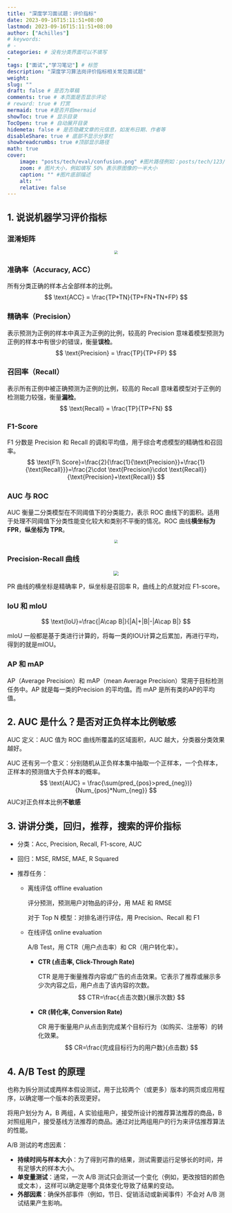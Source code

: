 ```yaml
---
title: "深度学习面试题：评价指标"
date: 2023-09-16T15:11:51+08:00
lastmod: 2023-09-16T15:11:51+08:00
author: ["Achilles"]
# keywords: 
# - 
categories: # 没有分类界面可以不填写
- 
tags: ["面试","学习笔记"] # 标签
description: "深度学习算法岗评价指标相关常见面试题"
weight:
slug: ""
draft: false # 是否为草稿
comments: true # 本页面是否显示评论
# reward: true # 打赏
mermaid: true #是否开启mermaid
showToc: true # 显示目录
TocOpen: true # 自动展开目录
hidemeta: false # 是否隐藏文章的元信息，如发布日期、作者等
disableShare: true # 底部不显示分享栏
showbreadcrumbs: true #顶部显示路径
math: true
cover:
    image: "posts/tech/eval/confusion.png" #图片路径例如：posts/tech/123/123.png
    zoom: # 图片大小，例如填写 50% 表示原图像的一半大小
    caption: "" #图片底部描述
    alt: ""
    relative: false
---
```


## 1. 说说机器学习评价指标

### 混淆矩阵

<div align=center><img src="confusion.png" style="zoom:50%;" /></div>

### 准确率（Accuracy, ACC）

所有分类正确的样本占全部样本的比例。
$$
\text{ACC} = \frac{TP+TN}{TP+FN+TN+FP}
$$

### 精确率（Precision）

表示预测为正例的样本中真正为正例的比例，较高的 Precision 意味着模型预测为正例的样本中有很少的错误，衡量**误检**。
$$
\text{Precision} = \frac{TP}{TP+FP}
$$

### 召回率（Recall）

表示所有正例中被正确预测为正例的比例，较高的 Recall 意味着模型对于正例的检测能力较强，衡量**漏检**。
$$
\text{Recall} = \frac{TP}{TP+FN}
$$

### F1-Score

F1 分数是 Precision 和 Recall 的调和平均值，用于综合考虑模型的精确性和召回率。
$$
\text{F1\ Score}=\frac{2}{\frac{1}{\text{Precision}}+\frac{1}{\text{Recall}}}=\frac{2\cdot \text{Precision}\cdot \text{Recall}}{\text{Precision}+\text{Recall}}
$$

### AUC 与 ROC

AUC 衡量二分类模型在不同阈值下的分类能力，表示 ROC 曲线下的面积。适用于处理不同阈值下分类性能变化较大和类别不平衡的情况。ROC 曲线**横坐标为 FPR**，**纵坐标为 TPR**。

<div align=center><img src="roc.png" style="zoom:50%;" /></div>

### Precision-Recall 曲线

<div align=center><img src="pr.png" style="zoom:70%;" /></div>

PR 曲线的横坐标是精确率 P，纵坐标是召回率 R，曲线上的点就对应 F1-score。

### IoU 和 mIoU

$$
\text{IoU}=\frac{|A\cap B|}{|A|+|B|-|A\cap B|}
$$

mIoU 一般都是基于类进行计算的，将每一类的IOU计算之后累加，再进行平均，得到的就是mIOU。

### AP 和 mAP

AP（Average Precision）和 mAP（mean Average Precision）常用于目标检测任务中。AP 就是每一类的Precision 的平均值。而 mAP 是所有类的AP的平均值。

## 2. AUC 是什么？是否对正负样本比例敏感

AUC 定义：AUC 值为 ROC 曲线所覆盖的区域面积，AUC 越大，分类器分类效果越好。

AUC 还有另一个意义：分别随机从正负样本集中抽取一个正样本，一个负样本，正样本的预测值大于负样本的概率。
$$
\text{AUC} = \frac{\sum(pred_{pos}>pred_{neg})}{Num_{pos}*Num_{neg}}
$$
AUC对正负样本比例**不敏感**

## 3. 讲讲分类，回归，推荐，搜索的评价指标

* 分类：Acc, Precision, Recall, F1-score, AUC

* 回归：MSE, RMSE, MAE, R Squared

* 推荐任务：

  * 离线评估 offline evaluation

    评分预测，预测用户对物品的评分，用 MAE 和 RMSE

    对于 Top N 模型：对排名进行评估，用 Precision、Recall 和 F1

  * 在线评估 online evaluation

    A/B Test，用 CTR（用户点击率）和 CR（用户转化率）。

    * **CTR (点击率, Click-Through Rate)**

      CTR 是用于衡量推荐内容或广告的点击效果。它表示了推荐或展示多少次内容之后，用户点击了该内容的次数。
      $$
      CTR=\frac{点击次数}{展示次数}
      $$

    * **CR (转化率, Conversion Rate)**

      CR 用于衡量用户从点击到完成某个目标行为（如购买、注册等）的转化效果。
      $$
      CR=\frac{完成目标行为的用户数}{点击数}
      $$

## 4. A/B Test 的原理

也称为拆分测试或两样本假设测试，用于比较两个（或更多）版本的网页或应用程序，以确定哪一个版本的表现更好。

将用户划分为 A，B 两组，A 实验组用户，接受所设计的推荐算法推荐的商品，B 对照组用户，接受基线方法推荐的商品。通过对比两组用户的行为来评估推荐算法的性能。

A/B 测试的考虑因素：

- **持续时间与样本大小**：为了得到可靠的结果，测试需要运行足够长的时间，并有足够大的样本大小。
- **单变量测试**：通常，一次 A/B 测试只会测试一个变化（例如，更改按钮的颜色或文本），这样可以确定是哪个具体变化导致了结果的变动。
- **外部因素**：确保外部事件（例如，节日、促销活动或新闻事件）不会对 A/B 测试结果产生影响。







